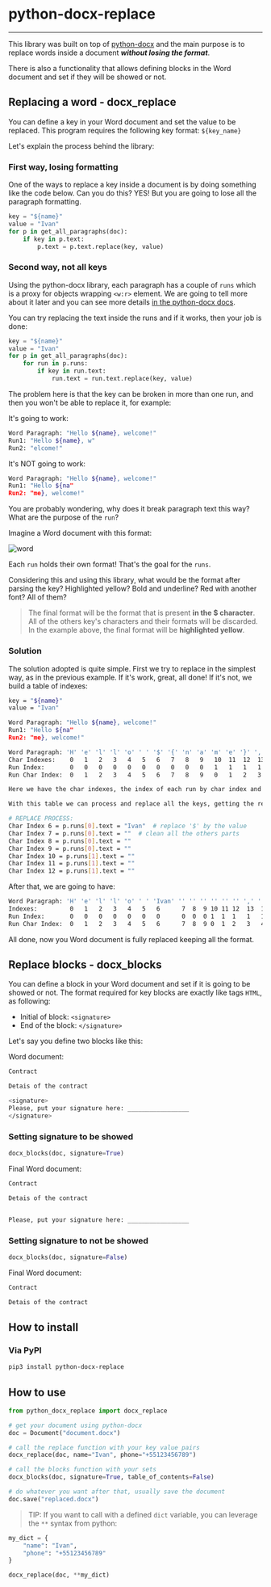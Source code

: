 # python-docx-replace

---

This library was built on top of [python-docx](https://python-docx.readthedocs.io/en/latest/index.html) and the main purpose is to replace words inside a document _**without losing the format**_.

There is also a functionality that allows defining blocks in the Word document and set if they will be showed or not.

## Replacing a word - docx_replace

You can define a key in your Word document and set the value to be replaced. This program requires the following key format: `${key_name}`

Let's explain the process behind the library:

### First way, losing formatting

One of the ways to replace a key inside a document is by doing something like the code below. Can you do this? YES! But you are going to lose all the paragraph formatting.

```python
key = "${name}"
value = "Ivan"
for p in get_all_paragraphs(doc):
    if key in p.text:
        p.text = p.text.replace(key, value)
```

### Second way, not all keys

Using the python-docx library, each paragraph has a couple of `runs` which is a proxy for objects wrapping `<w:r>` element. We are going to tell more about it later and you can see more details [in the python-docx docs](https://python-docx.readthedocs.io/en/latest/api/text.html#run-objects).

You can try replacing the text inside the runs and if it works, then your job is done:

```python
key = "${name}"
value = "Ivan"
for p in get_all_paragraphs(doc):
    for run in p.runs:
        if key in run.text:
            run.text = run.text.replace(key, value)
```

The problem here is that the key can be broken in more than one run, and then you won't be able to replace it, for example:

It's going to work:

```bash
Word Paragraph: "Hello ${name}, welcome!"
Run1: "Hello ${name}, w"
Run2: "elcome!"
```

It's NOT going to work:

```bash
Word Paragraph: "Hello ${name}, welcome!"
Run1: "Hello ${na"
Run2: "me}, welcome!"
```

You are probably wondering, why does it break paragraph text this way? What are the purpose of the `run`?

Imagine a Word document with this format:

![word](word.png)

Each `run` holds their own format! That's the goal for the `runs`.

Considering this and using this library, what would be the format after parsing the key? Highlighted yellow? Bold and underline? Red with another font? All of them?

> The final format will be the format that is present **in the $ character**. All of the others key's characters and their formats will be discarded. In the example above, the final format will be **highlighted yellow**.

### Solution

The solution adopted is quite simple. First we try to replace in the simplest way, as in the previous example. If it's work, great, all done! If it's not, we build a table of indexes:

```bash
key = "${name}"
value = "Ivan"

Word Paragraph: "Hello ${name}, welcome!"
Run1: "Hello ${na"
Run2: "me}, welcome!"

Word Paragraph: 'H' 'e' 'l' 'l' 'o' ' ' '$' '{' 'n' 'a' 'm' 'e' '}' ',' ' ' 'w' 'e' 'l' 'c' 'o' 'm' 'e' '!'
Char Indexes:    0   1   2   3   4   5   6   7   8   9   10  11  12  13  14  15  16  17  18  19  20  21  22
Run Index:       0   0   0   0   0   0   0   0   0   0   1   1   1   1   1   1   1   1   1   1   1   1   1
Run Char Index:  0   1   2   3   4   5   6   7   8   9   0   1   2   3   4   5   6   7   8   9   10  11  12

Here we have the char indexes, the index of each run by char index and the run char index by run. A little confusing, right? 

With this table we can process and replace all the keys, getting the result:

# REPLACE PROCESS:
Char Index 6 = p.runs[0].text = "Ivan"  # replace '$' by the value
Char Index 7 = p.runs[0].text = ""  # clean all the others parts
Char Index 8 = p.runs[0].text = ""
Char Index 9 = p.runs[0].text = ""
Char Index 10 = p.runs[1].text = ""
Char Index 11 = p.runs[1].text = ""
Char Index 12 = p.runs[1].text = ""
```

After that, we are going to have:

```bash
Word Paragraph: 'H' 'e' 'l' 'l' 'o' ' ' 'Ivan' '' '' '' '' '' '' ',' ' ' 'w' 'e' 'l' 'c' 'o' 'm' 'e' '!'
Indexes:         0   1   2   3   4   5   6      7  8  9 10 11 12  13  14  15  16  17  18  19  20  21  22
Run Index:       0   0   0   0   0   0   0      0  0  0 1  1  1   1   1   1   1   1   1   1   1   1   1
Run Char Index:  0   1   2   3   4   5   6      7  8  9 0  1  2   3   4   5   6   7   8   9   10  11  12
```

All done, now you Word document is fully replaced keeping all the format.

## Replace blocks - docx_blocks

You can define a block in your Word document and set if it is going to be showed or not. The format required for key blocks are exactly like tags `HTML`, as following:

- Initial of block: `<signature>`
- End of the block: `</signature>`

Let's say you define two blocks like this:

Word document:
```bash
Contract

Detais of the contract

<signature>
Please, put your signature here: _________________
</signature>
```

### Setting signature to be showed

```python
docx_blocks(doc, signature=True)
```

Final Word document:
```bash
Contract

Detais of the contract


Please, put your signature here: _________________
```

### Setting signature to not be showed

```python
docx_blocks(doc, signature=False)
```

Final Word document:
```bash
Contract

Detais of the contract

```

## How to install

### Via PyPI

```bash
pip3 install python-docx-replace
```

## How to use

```python
from python_docx_replace import docx_replace

# get your document using python-docx
doc = Document("document.docx")

# call the replace function with your key value pairs
docx_replace(doc, name="Ivan", phone="+55123456789")

# call the blocks function with your sets
docx_blocks(doc, signature=True, table_of_contents=False)

# do whatever you want after that, usually save the document
doc.save("replaced.docx")
```

> TIP: If you want to call with a defined `dict` variable, you can leverage the `**` syntax from python:

```python
my_dict = {
    "name": "Ivan",
    "phone": "+55123456789"
}

docx_replace(doc, **my_dict)
```
